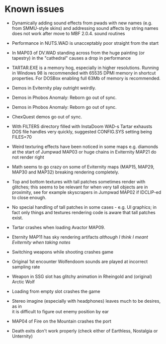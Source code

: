 # Known issues

- Dynamically adding sound effects from pwads with new names (e.g.
  from SMMU-style skins) and addressing sound affects by string names
  does not work after move to MBF 2.0.4. sound routines
- Performance in NUTS.WAD is unacceptably poor straight from the start
- In MAP03 of DV.WAD standing across from the huge painting (or tapestry)
  in the "cathedral" causes a drop in performance 
- TARTAR.EXE is a memory hog, especially in higher resolutions.
  Running in Windows 98 is recommended with 65535 DPMI memory in shortcut
  properties. For DOSBox enabling full 63Mb of memory is recommended.
- Demos in Eviternity play outright weirdly.
- Demos in Phobos Anomaly: Reborn go out of sync.
- Demos in Phobos Anomaly: Reborn go out of sync.
- ChexQuest demos go out of sync.
- With FILTERS directory filled with InstaDoom WAD-s Tartar exhausts DOS
  file handles very quickly, suggested CONFIG.SYS setting being FILES=70
- Weird texturing effects have been noticed in some maps e.g. diamonds 
  at the start of Jumpwad MAP03 or huge chains in Eviternity MAP21 do not
  render right
- Math seems to go crazy on some of Eviternity maps (MAP15, MAP29, MAP30 
  and MAP32) breaking rendering completely.
- Top and bottom textures with tall patches sometimes render with glitches; 
  this seems to be relevant for when very tall objects are in proximity, 
  see for example skyscrapers in Jumpwad MAP02 if IDCLIP-ed to close enough.
- No special handling of tall patches in some cases - e.g.  UI graphics;
  in fact only things and textures rendering code is  aware that tall patches exist.
- Tartar crashes when loading Avactor MAP09.
- Eternity MAP11 has sky rendering artifacts 
  _although I think I meant Eviternity when taking notes_
- Switching weapons while shooting crashes game
- Original 1st encounter Wolfendoom sounds are played at incorrect sampling rate
- Weapon in SSG slot has glitchy animation in Rheingold and (original) Arctic Wolf 
- Loading from empty slot crashes the game




- Stereo imagine (especially with headphones) leaves much to be desires, as in   
  it is difficult to figure out enemy position by ear
- MAP04 of Fire on the Mountain crashes the port
- Death exits don't work properly (check either of Earthless, Nostalgia or Unternity)
